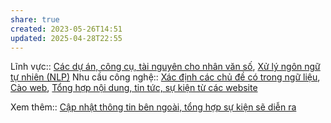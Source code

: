 ```yaml
---
share: true
created: 2023-05-26T14:51
updated: 2025-04-28T22:55
---
```

Lĩnh vực:: [Các dự án, công cụ, tài nguyên cho nhân văn số](../../../L%C4%A9nh%20v%E1%BB%B1c/Khoa%20h%E1%BB%8Dc%20d%E1%BB%AF%20li%E1%BB%87u/Ph%C3%A2n%20t%C3%ADch%20xu%20h%C6%B0%E1%BB%9Bng,%20x%E1%BB%AD%20l%C3%BD%20ng%C3%B4n%20ng%E1%BB%AF%20t%E1%BB%B1%20nhi%C3%AAn/M%C3%B4%20h%C3%ACnh%20ch%E1%BB%A7%20%C4%91%E1%BB%81.%20Nh%C3%A2n%20v%C4%83n%20s%E1%BB%91/Nh%C3%A2n%20v%C4%83n%20s%E1%BB%91.md), [Xử lý ngôn ngữ tự nhiên (NLP)](../../../L%C4%A9nh%20v%E1%BB%B1c/Khoa%20h%E1%BB%8Dc%20d%E1%BB%AF%20li%E1%BB%87u/Ph%C3%A2n%20t%C3%ADch%20xu%20h%C6%B0%E1%BB%9Bng,%20x%E1%BB%AD%20l%C3%BD%20ng%C3%B4n%20ng%E1%BB%AF%20t%E1%BB%B1%20nhi%C3%AAn/X%E1%BB%AD%20l%C3%BD%20ng%C3%B4n%20ng%E1%BB%AF%20t%E1%BB%B1%20nhi%C3%AAn%20(NLP).md)
Nhu cầu công nghệ:: [Xác định các chủ đề có trong ngữ liệu](../../../Nhu%20c%E1%BA%A7u%20c%C3%B4ng%20ngh%E1%BB%87/X%C3%A1c%20%C4%91%E1%BB%8Bnh%20m%E1%BA%ABu%20h%C3%ACnh/X%C3%A1c%20%C4%91%E1%BB%8Bnh%20c%C3%A1c%20ch%E1%BB%A7%20%C4%91%E1%BB%81%20c%C3%B3%20trong%20ng%E1%BB%AF%20li%E1%BB%87u.md), [Cào web](../../../Nhu%20c%E1%BA%A7u%20c%C3%B4ng%20ngh%E1%BB%87/H%E1%BB%87%20th%E1%BB%91ng%20th%C3%B4ng%20tin/Web/C%C3%A0o%20web.md), [Tổng hợp nội dung, tin tức, sự kiện từ các website](../../../Nhu%20c%E1%BA%A7u%20c%C3%B4ng%20ngh%E1%BB%87/H%E1%BB%87%20th%E1%BB%91ng%20th%C3%B4ng%20tin/Web/T%E1%BB%95ng%20h%E1%BB%A3p%20n%E1%BB%99i%20dung,%20tin%20t%E1%BB%A9c,%20s%E1%BB%B1%20ki%E1%BB%87n%20t%E1%BB%AB%20c%C3%A1c%20website.md)

Xem thêm:: [Cập nhật thông tin bên ngoài, tổng hợp sự kiện sẽ diễn ra](../../V%E1%BA%ADn%20h%C3%A0nh/C%E1%BA%ADp%20nh%E1%BA%ADt%20th%C3%B4ng%20tin%20b%C3%AAn%20ngo%C3%A0i,%20t%E1%BB%95ng%20h%E1%BB%A3p%20s%E1%BB%B1%20ki%E1%BB%87n%20s%E1%BA%BD%20di%E1%BB%85n%20ra.md)